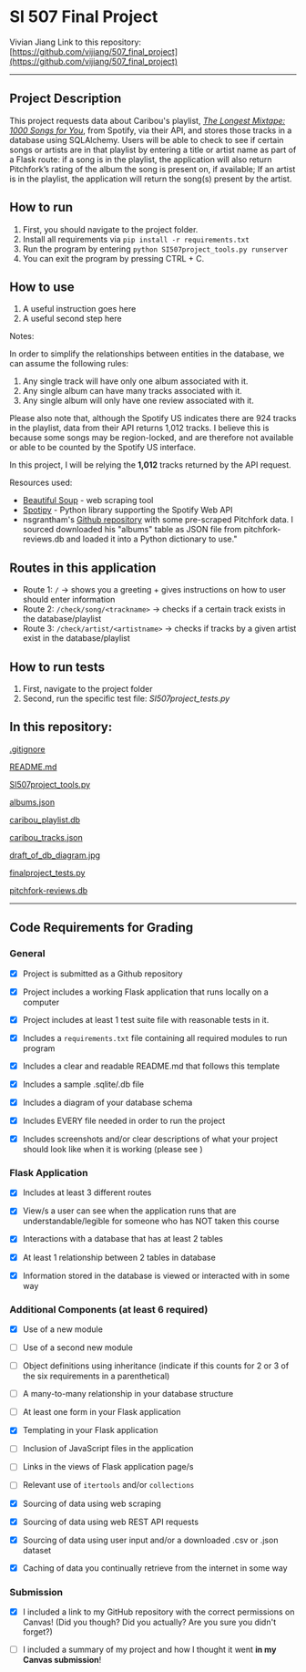 # SI 507 Final Project

Vivian Jiang
Link to this repository: [https://github.com/vijiang/507_final_project](https://github.com/vijiang/507_final_project)

---

## Project Description

This project requests data about Caribou's playlist, *[The Longest Mixtape: 1000 Songs for You](https://open.spotify.com/playlist/4Dg0J0ICj9kKTGDyFu0Cv4?si=K8WGBb1YQambb0X-IqK5xQ)*, from Spotify, via their API, and stores those tracks in a database using SQLAlchemy. Users will be able to check to see if certain songs or artists are in that playlist by entering a title or artist name as part of a Flask route: if a song is in the playlist, the application will also return Pitchfork’s rating of the album the song is present on, if available; If an artist is in the playlist, the application will return the song(s) present by the artist.

## How to run

1. First, you should navigate to the project folder.
2. Install all requirements via 
`pip install -r requirements.txt`
4. Run the program by entering
`python SI507project_tools.py runserver`
5. You can exit the program by pressing CTRL + C.

## How to use

1. A useful instruction goes here
2. A useful second step here

Notes:

In order to simplify the relationships between entities in the database, we can assume the following rules:
1. Any single track will have only one album associated with it.
2. Any single album can have many tracks associated with it. 
3. Any single album will only have one review associated with it.

Please also note that, although the Spotify US indicates there are 924 tracks in the playlist, data from their API returns 1,012 tracks. I believe this is because some songs may be region-locked, and are therefore not available or able to be counted by the Spotify US interface.

In this project, I will be relying the **1,012** tracks returned by the API request.

Resources used: 
- [Beautiful Soup](https://www.crummy.com/software/BeautifulSoup/bs4/doc/) - web scraping tool
- [Spotipy](https://spotipy.readthedocs.io/en/latest/) - Python library supporting the Spotify Web API
- nsgrantham's [Github repository](https://github.com/nsgrantham/pitchfork-reviews) with some pre-scraped Pitchfork data. I sourced downloaded his "albums" table as JSON file from pitchfork-reviews.db and loaded it into a Python dictionary to use."

## Routes in this application

-   Route 1: `/` → shows you a greeting + gives instructions on how to user should enter information
-   Route 2: `/check/song/<trackname>` → checks if a certain track exists in the database/playlist
-   Route 3: `/check/artist/<artistname>` → checks if tracks by a given artist exist in the database/playlist

## How to run tests

1. First, navigate to the project folder
2. Second, run the specific test file: *SI507project_tests.py*

## In this repository:
[.gitignore](https://github.com/vijiang/507_final_project/blob/master/.gitignore ".gitignore")

[README.md](https://github.com/vijiang/507_final_project/blob/master/README.md "README.md")

[SI507project_tools.py](https://github.com/vijiang/507_final_project/blob/master/SI507project_tools.py "SI507project_tools.py")

[albums.json](https://github.com/vijiang/507_final_project/blob/master/albums.json "albums.json")

[caribou_playlist.db](https://github.com/vijiang/507_final_project/blob/master/caribou_playlist.db "caribou_playlist.db")

[caribou_tracks.json](https://github.com/vijiang/507_final_project/blob/master/caribou_tracks.json "caribou_tracks.json")

[draft_of_db_diagram.jpg](https://github.com/vijiang/507_final_project/blob/master/draft_of_db_diagram.jpg "draft_of_db_diagram.jpg")

[finalproject_tests.py](https://github.com/vijiang/507_final_project/blob/master/finalproject_tests.py "finalproject_tests.py")

[pitchfork-reviews.db](https://github.com/vijiang/507_final_project/blob/master/pitchfork-reviews.db "pitchfork-reviews.db")

---

## Code Requirements for Grading

### General

- [x] Project is submitted as a Github repository

- [x] Project includes a working Flask application that runs locally on a computer

- [x] Project includes at least 1 test suite file with reasonable tests in it.

- [x] Includes a `requirements.txt` file containing all required modules to run program

- [x] Includes a clear and readable README.md that follows this template

- [x] Includes a sample .sqlite/.db file

- [x] Includes a diagram of your database schema

- [x] Includes EVERY file needed in order to run the project

- [x] Includes screenshots and/or clear descriptions of what your project should look like when it is working (please see )

### Flask Application

- [x] Includes at least 3 different routes

- [x] View/s a user can see when the application runs that are understandable/legible for someone who has NOT taken this course

- [x] Interactions with a database that has at least 2 tables

- [x] At least 1 relationship between 2 tables in database

- [x] Information stored in the database is viewed or interacted with in some way

### Additional Components (at least 6 required)

- [x] Use of a new module

- [ ] Use of a second new module

- [ ] Object definitions using inheritance (indicate if this counts for 2 or 3 of the six requirements in a parenthetical)

- [ ] A many-to-many relationship in your database structure

- [ ] At least one form in your Flask application

- [x] Templating in your Flask application

- [ ] Inclusion of JavaScript files in the application

- [ ] Links in the views of Flask application page/s

- [ ] Relevant use of `itertools` and/or `collections`

- [x] Sourcing of data using web scraping

- [x] Sourcing of data using web REST API requests

- [x] Sourcing of data using user input and/or a downloaded .csv or .json dataset

- [x] Caching of data you continually retrieve from the internet in some way

### Submission

- [x] I included a link to my GitHub repository with the correct permissions on Canvas! (Did you though? Did you actually? Are you sure you didn't forget?)

- [ ] I included a summary of my project and how I thought it went **in my Canvas submission**!
